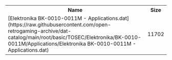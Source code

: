 <table>
<tr><th>Name</th><th>Size</th></tr>
<tr><td>
[Elektronika BK-0010-0011M - Applications.dat](https://raw.githubusercontent.com/open-retrogaming-archive/dat-catalog/main/root/basic/TOSEC/Elektronika/BK-0010-0011M/Applications/Elektronika BK-0010-0011M - Applications.dat)
</td><td>11702</td></tr>
</table>
